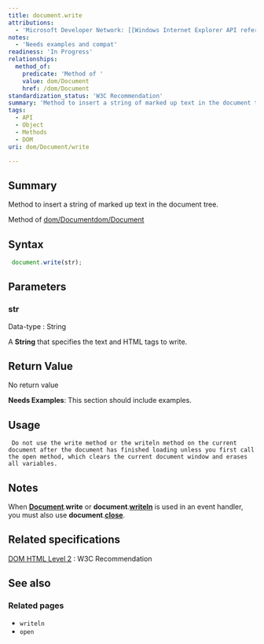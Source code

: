 ```yaml
---
title: document.write
attributions:
  - 'Microsoft Developer Network: [[Windows Internet Explorer API reference](http://msdn.microsoft.com/en-us/library/ie/hh828809%28v=vs.85%29.aspx) Article]'
notes:
  - 'Needs examples and compat'
readiness: 'In Progress'
relationships:
  method_of:
    predicate: 'Method of '
    value: dom/Document
    href: /dom/Document
standardization_status: 'W3C Recommendation'
summary: 'Method to insert a string of marked up text in the document tree.'
tags:
  - API
  - Object
  - Methods
  - DOM
uri: dom/Document/write

---
```

## <span>Summary</span>

Method to insert a string of marked up text in the document tree.

Method of [dom/Document](/dom/Document)[dom/Document](/dom/Document)

## <span>Syntax</span>

``` js
 document.write(str);
```

## <span>Parameters</span>

### <span>str</span>

 Data-type
:   String

 A **String** that specifies the text and HTML tags to write.

## <span>Return Value</span>

No return value

**Needs Examples**: This section should include examples.

## <span>Usage</span>

     Do not use the write method or the writeln method on the current document after the document has finished loading unless you first call the open method, which clears the current document window and erases all variables.

## <span>Notes</span>

When [**Document**](/dom/Document).**write** or **document**.[**writeln**](/dom/Document/writeln) is used in an event handler, you must also use **document**.[**close**](/dom/Document/close).

## <span>Related specifications</span>

[DOM HTML Level 2](http://www.w3.org/TR/DOM-Level-2-HTML/html.html#ID-75233634)
:   W3C Recommendation

## <span>See also</span>

### <span>Related pages</span>

-   `writeln`
-   `open`
